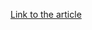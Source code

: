 [Link to the article](https://www.akamai.com/blog/security-research/2024-php-exploit-cve-one-day-after-disclosure)
